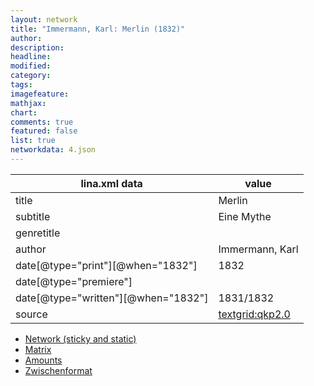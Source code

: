 ```yaml
---
layout: network
title: "Immermann, Karl: Merlin (1832)"
author:
description:
headline:
modified:
category:
tags:
imagefeature: 
mathjax: 
chart: 
comments: true
featured: false
list: true
networkdata: 4.json
---
```

lina.xml data  | value
------------- | -------------
title|Merlin
subtitle|Eine Mythe
genretitle|
author|Immermann, Karl
date[@type="print"][@when="1832"]|1832
date[@type="premiere"]|
date[@type="written"][@when="1832"]|1831/1832
source|[textgrid:qkp2.0](https://textgridlab.org/1.0/tgcrud-public/rest/textgrid:qkp2.0/data)



* [Network (sticky and static)](/network4)
* [Matrix](/matrix4)
* [Amounts](/amounts4)
* [Zwischenformat](/lina4 )
